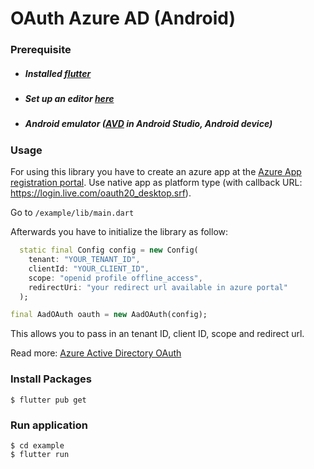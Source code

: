 # OAuth Azure AD (Android)

### Prerequisite

* ##### Installed [flutter](https://flutter.dev/docs/get-started/install)
* ##### Set up an editor [here](https://flutter.dev/docs/get-started/install)
* ##### Android emulator ([AVD](https://developer.android.com/studio/run/managing-avds) in Android Studio, Android device)

### Usage

For using this library you have to create an azure app at the [Azure App registration portal](https://apps.dev.microsoft.com/). Use native app as platform type (with callback URL: https://login.live.com/oauth20_desktop.srf).

Go to `/example/lib/main.dart`

Afterwards you have to initialize the library as follow:

```dart
  static final Config config = new Config(
    tenant: "YOUR_TENANT_ID",
    clientId: "YOUR_CLIENT_ID",
    scope: "openid profile offline_access",
    redirectUri: "your redirect url available in azure portal"
  );

final AadOAuth oauth = new AadOAuth(config);
```

This allows you to pass in an tenant ID, client ID, scope and redirect url.

Read more: [Azure Active Directory OAuth](https://pub.dev/packages/aad_oauth)

### Install Packages
```
$ flutter pub get
```

### Run application
```
$ cd example
$ flutter run
```
